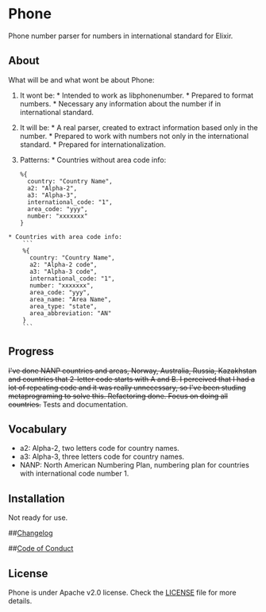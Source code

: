 # Phone
Phone number parser for numbers in international standard for Elixir.

## About
What will be and what wont be about Phone:
  1. It wont be:
    * Intended to work as libphonenumber.
    * Prepared to format numbers.
    * Necessary any information about the number if in international standard.
  2. It will be:
    * A real parser, created to extract information based only in the number.
    * Prepared to work with numbers not only in the international standard.
    * Prepared for internationalization.

  3. Patterns:
    * Countries without area code info:
        ```
        %{
          country: "Country Name",
          a2: "Alpha-2",
          a3: "Alpha-3",
          international_code: "1",
          area_code: "yyy",
          number: "xxxxxxx"
        }
        ```

    * Countries with area code info:
        ```
        %{
          country: "Country Name",
          a2: "Alpha-2 code",
          a3: "Alpha-3 code",
          international_code: "1",
          number: "xxxxxxx",
          area_code: "yyy",
          area_name: "Area Name",
          area_type: "state",
          area_abbreviation: "AN"
        }
        ```


## Progress
~~I've done NANP countries and areas, Norway, Australia, Russia, Kazakhstan and countries that 2-letter code starts with A and B.
I perceived that I had a lot of repeating code and it was really unnecessary, so I've been studing metaprograming to solve this.
Refactoring done. Focus on doing all countries.~~
Tests and documentation.

## Vocabulary
  - a2: Alpha-2, two letters code for country names.
  - a3: Alpha-3, three letters code for country names.
  - NANP: North American Numbering Plan, numbering plan for countries with international code number 1.

## Installation
Not ready for use.

##[Changelog](./CHANGELOG.md)

##[Code of Conduct](./CODE_OF_CONDUCT.md)

## License
Phone is under Apache v2.0 license. Check the [LICENSE](./LICENSE) file for more details.
